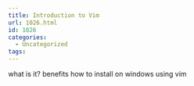 ```yaml
---
title: Introduction to Vim
url: 1026.html
id: 1026
categories:
  - Uncategorized
tags:
---
```


what is it? benefits how to install on windows using vim
